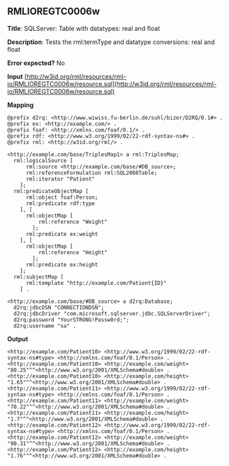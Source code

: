 ## RMLIOREGTC0006w

**Title**: SQLServer: Table with datatypes: real and float

**Description**: Tests the rml:termType and datatype conversions: real and float

**Error expected?** No

**Input**
 [http://w3id.org/rml/resources/rml-io/RMLIOREGTC0006w/resource.sql](http://w3id.org/rml/resources/rml-io/RMLIOREGTC0006w/resource.sql)

**Mapping**
```
@prefix d2rq: <http://www.wiwiss.fu-berlin.de/suhl/bizer/D2RQ/0.1#> .
@prefix ex: <http://example.com/> .
@prefix foaf: <http://xmlns.com/foaf/0.1/> .
@prefix rdf: <http://www.w3.org/1999/02/22-rdf-syntax-ns#> .
@prefix rml: <http://w3id.org/rml/> .

<http://example.com/base/TriplesMap1> a rml:TriplesMap;
  rml:logicalSource [
      rml:source <http://example.com/base/#DB_source>;
      rml:referenceFormulation rml:SQL2008Table;
      rml:iterator "Patient"
    ];
  rml:predicateObjectMap [
      rml:object foaf:Person;
      rml:predicate rdf:type
    ], [
      rml:objectMap [
          rml:reference "Weight"
        ];
      rml:predicate ex:weight
    ], [
      rml:objectMap [
          rml:reference "Height"
        ];
      rml:predicate ex:height
    ];
  rml:subjectMap [
      rml:template "http://example.com/Patient{ID}"
    ] .

<http://example.com/base/#DB_source> a d2rq:Database;
  d2rq:jdbcDSN "CONNECTIONDSN";
  d2rq:jdbcDriver "com.microsoft.sqlserver.jdbc.SQLServerDriver";
  d2rq:password "YourSTRONG!Passw0rd;";
  d2rq:username "sa" .

```

**Output**
```
<http://example.com/Patient10> <http://www.w3.org/1999/02/22-rdf-syntax-ns#type> <http://xmlns.com/foaf/0.1/Person> .
<http://example.com/Patient10> <http://example.com/weight> "80.25"^^<http://www.w3.org/2001/XMLSchema#double> .
<http://example.com/Patient10> <http://example.com/height> "1.65"^^<http://www.w3.org/2001/XMLSchema#double> .
<http://example.com/Patient11> <http://www.w3.org/1999/02/22-rdf-syntax-ns#type> <http://xmlns.com/foaf/0.1/Person> .
<http://example.com/Patient11> <http://example.com/weight> "70.22"^^<http://www.w3.org/2001/XMLSchema#double> .
<http://example.com/Patient11> <http://example.com/height> "1.7"^^<http://www.w3.org/2001/XMLSchema#double> .
<http://example.com/Patient12> <http://www.w3.org/1999/02/22-rdf-syntax-ns#type> <http://xmlns.com/foaf/0.1/Person> .
<http://example.com/Patient12> <http://example.com/weight> "90.31"^^<http://www.w3.org/2001/XMLSchema#double> .
<http://example.com/Patient12> <http://example.com/height> "1.76"^^<http://www.w3.org/2001/XMLSchema#double> .

```

